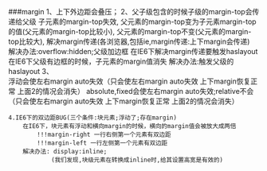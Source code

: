 ###margin
	1、上下外边距会叠压；
	2、父子级包含的时候子级的margin-top会传递给父级
			子元素的margin-top失效,
			父元素的margin-top变为子元素margin-top的值(父元素的margin-top比较小),
			父元素的margin-top不变(父元素的margin-top比较大),
		解决margin传递(各浏览器,包括ie,margin传递:上下margin会传递)			
			解决办法:overflow:hidden;父级加边框
                                    在IE6下解决margin传递要触发haslayout
                        在IE6下父级有边框的时候，子元素的margin值消失
				解决办法:触发父级的haslayout
	3、	
		浮动会使左右margin auto失效（只会使左右margin auto失效  上下margin恢复正常  上面2的情况会消失）
		absolute,fixed会使左右margin auto失效;relative不会（只会使左右margin auto失效  上下margin恢复正常  上面2的情况会消失）
		
	
	4.IE6下的双边距BUG(三个条件:块元素;浮动了;存在margin)
		在IE6下，块元素有浮动和横向margin的时候，横向的margin值会被放大成两倍
			!!!margin-right 一行右侧第一个元素有双边距	
			!!!margin-left 一行左侧第一个元素有双边距
		解决办法: display:inline;
				(我们发现,块级元素在转换成inline时,给其设置高宽是有效的)
				

